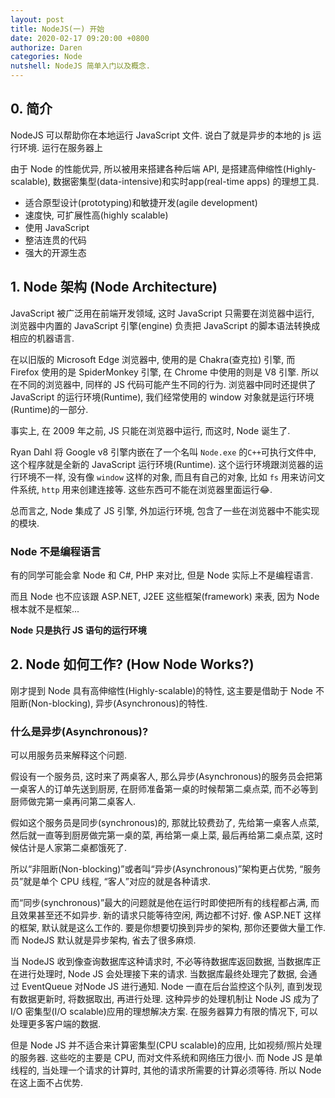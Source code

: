 ```yaml
---
layout: post
title: NodeJS(一) 开始
date: 2020-02-17 09:20:00 +0800
authorize: Daren
categories: Node
nutshell: NodeJS 简单入门以及概念.
---
```




## 0. 简介

NodeJS 可以帮助你在本地运行 JavaScript 文件. 说白了就是异步的本地的 js 运行环境. 运行在服务器上

由于 Node 的性能优异, 所以被用来搭建各种后端 API, 是搭建高伸缩性(Highly-scalable), 数据密集型(data-intensive)和实时app(real-time apps) 的理想工具.

- 适合原型设计(prototyping)和敏捷开发(agile development)
- 速度快, 可扩展性高(highly scalable)
- 使用 JavaScript
- 整洁连贯的代码
- 强大的开源生态

##  1. Node 架构 (Node Architecture) 

JavaScript 被广泛用在前端开发领域,  这时 JavaScript 只需要在浏览器中运行, 浏览器中内置的 JavaScript 引擎(engine) 负责把 JavaScript 的脚本语法转换成相应的机器语言.

在以旧版的 Microsoft Edge 浏览器中, 使用的是 Chakra(查克拉) 引擎, 而 Firefox 使用的是 SpiderMonkey 引擎, 在 Chrome 中使用的则是 V8 引擎. 所以在不同的浏览器中, 同样的 JS 代码可能产生不同的行为. 浏览器中同时还提供了 JavaScript 的运行环境(Runtime), 我们经常使用的 window 对象就是运行环境(Runtime)的一部分. 

事实上, 在 2009 年之前, JS 只能在浏览器中运行, 而这时, Node 诞生了. 

Ryan Dahl 将 Google v8 引擎内嵌在了一个名叫 `Node.exe` 的`C++`可执行文件中, 这个程序就是全新的 JavaScript 运行环境(Runtime). 这个运行环境跟浏览器的运行环境不一样, 没有像 `window` 这样的对象, 而且有自己的对象, 比如 `fs` 用来访问文件系统, `http` 用来创建连接等. 这些东西可不能在浏览器里面运行😂.

总而言之, Node 集成了 JS 引擎, 外加运行环境, 包含了一些在浏览器中不能实现的模块.

### Node 不是编程语言

有的同学可能会拿 Node 和 C#, PHP 来对比, 但是 Node 实际上不是编程语言. 

而且 Node 也不应该跟 ASP.NET, J2EE 这些框架(framework) 来表, 因为 Node 根本就不是框架...

**Node 只是执行 JS 语句的运行环境**

## 2. Node 如何工作? (How Node Works?)

刚才提到 Node 具有高伸缩性(Highly-scalable)的特性, 这主要是借助于 Node 不阻断(Non-blocking), 异步(Asynchronous)的特性.

### 什么是异步(Asynchronous)?

可以用服务员来解释这个问题.

假设有一个服务员, 这时来了两桌客人, 那么异步(Asynchronous)的服务员会把第一桌客人的订单先送到厨房, 在厨师准备第一桌的时候帮第二桌点菜, 而不必等到厨师做完第一桌再问第二桌客人.

假如这个服务员是同步(synchronous)的, 那就比较费劲了, 先给第一桌客人点菜, 然后就一直等到厨房做完第一桌的菜, 再给第一桌上菜, 最后再给第二桌点菜, 这时候估计是人家第二桌都饿死了.

所以“非阻断(Non-blocking)”或者叫“异步(Asynchronous)”架构更占优势, “服务员”就是单个 CPU 线程, “客人”对应的就是各种请求. 

而“同步(synchronous)”最大的问题就是他在运行时即使把所有的线程都占满, 而且效果甚至还不如异步. 新的请求只能等待空闲, 两边都不讨好. 像 ASP.NET 这样的框架, 默认就是这么工作的. 要是你想要切换到异步的架构, 那你还要做大量工作. 而 NodeJS 默认就是异步架构, 省去了很多麻烦.

当 NodeJS 收到像查询数据库这种请求时, 不必等待数据库返回数据, 当数据库正在进行处理时, Node JS 会处理接下来的请求. 当数据库最终处理完了数据, 会通过 EventQueue 对Node JS 进行通知. Node 一直在后台监控这个队列, 直到发现有数据更新时, 将数据取出, 再进行处理. 这种异步的处理机制让 Node JS 成为了 I/O 密集型(I/O scalable)应用的理想解决方案. 在服务器算力有限的情况下, 可以处理更多客户端的数据.

但是 Node JS 并不适合来计算密集型(CPU scalable)的应用,  比如视频/照片处理的服务器. 这些吃的主要是 CPU, 而对文件系统和网络压力很小. 而 Node JS 是单线程的, 当处理一个请求的计算时, 其他的请求所需要的计算必须等待. 所以 Node 在这上面不占优势.

